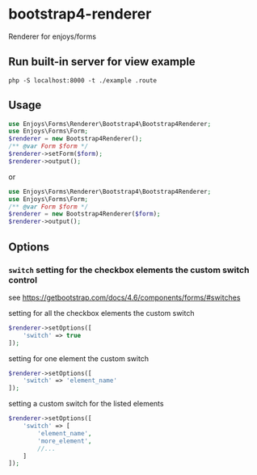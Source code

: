 # bootstrap4-renderer
Renderer for enjoys/forms

## Run built-in server for view example
```shell
php -S localhost:8000 -t ./example .route
```

## Usage

```php
use Enjoys\Forms\Renderer\Bootstrap4\Bootstrap4Renderer;
use Enjoys\Forms\Form;
$renderer = new Bootstrap4Renderer();
/** @var Form $form */
$renderer->setForm($form);
$renderer->output();
```
or
```php
use Enjoys\Forms\Renderer\Bootstrap4\Bootstrap4Renderer;
use Enjoys\Forms\Form;
/** @var Form $form */
$renderer = new Bootstrap4Renderer($form);
$renderer->output();
```


## Options

### ```switch``` setting for the  checkbox elements the custom switch control
see  https://getbootstrap.com/docs/4.6/components/forms/#switches

setting for all the  checkbox elements  the custom switch
```php
$renderer->setOptions([
    'switch' => true 
]);
```

setting for one element the custom switch
```php
$renderer->setOptions([
    'switch' => 'element_name'
]);
```

setting a custom switch for the listed elements
```php
$renderer->setOptions([
    'switch' => [
        'element_name', 
        'more_element', 
        //...
    ] 
]);
```

